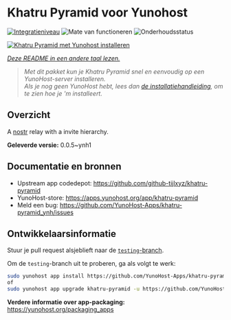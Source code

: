<!--
NB: Deze README is automatisch gegenereerd door <https://github.com/YunoHost/apps/tree/master/tools/readme_generator>
Hij mag NIET handmatig aangepast worden.
-->

# Khatru Pyramid voor Yunohost

[![Integratieniveau](https://dash.yunohost.org/integration/khatru-pyramid.svg)](https://ci-apps.yunohost.org/ci/apps/khatru-pyramid/) ![Mate van functioneren](https://ci-apps.yunohost.org/ci/badges/khatru-pyramid.status.svg) ![Onderhoudsstatus](https://ci-apps.yunohost.org/ci/badges/khatru-pyramid.maintain.svg)

[![Khatru Pyramid met Yunohost installeren](https://install-app.yunohost.org/install-with-yunohost.svg)](https://install-app.yunohost.org/?app=khatru-pyramid)

*[Deze README in een andere taal lezen.](./ALL_README.md)*

> *Met dit pakket kun je Khatru Pyramid snel en eenvoudig op een YunoHost-server installeren.*  
> *Als je nog geen YunoHost hebt, lees dan [de installatiehandleiding](https://yunohost.org/install), om te zien hoe je 'm installeert.*

## Overzicht

A [nostr](https://github.com/nostr-protocol/nostr) relay with a invite hierarchy.



**Geleverde versie:** 0.0.5~ynh1
## Documentatie en bronnen

- Upstream app codedepot: <https://github.com/github-tijlxyz/khatru-pyramid>
- YunoHost-store: <https://apps.yunohost.org/app/khatru-pyramid>
- Meld een bug: <https://github.com/YunoHost-Apps/khatru-pyramid_ynh/issues>

## Ontwikkelaarsinformatie

Stuur je pull request alsjeblieft naar de [`testing`-branch](https://github.com/YunoHost-Apps/khatru-pyramid_ynh/tree/testing).

Om de `testing`-branch uit te proberen, ga als volgt te werk:

```bash
sudo yunohost app install https://github.com/YunoHost-Apps/khatru-pyramid_ynh/tree/testing --debug
of
sudo yunohost app upgrade khatru-pyramid -u https://github.com/YunoHost-Apps/khatru-pyramid_ynh/tree/testing --debug
```

**Verdere informatie over app-packaging:** <https://yunohost.org/packaging_apps>
